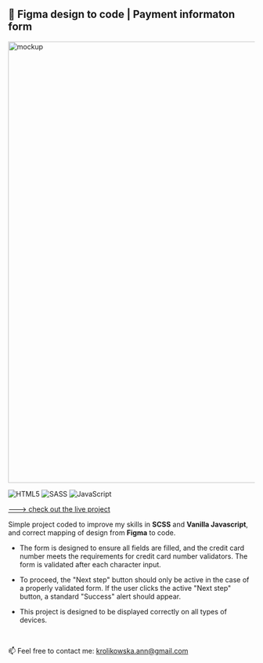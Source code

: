 ## :art: Figma design to code |  Payment informaton form

 <img src="https://i.ibb.co/J5Td10m/Mokap2.png" title="mockup" alt="mockup" width="900"/>
 
 ![HTML5](https://img.shields.io/badge/html5-%23E34F26.svg?style=for-the-badge&logo=html5&logoColor=white)
 ![SASS](https://img.shields.io/badge/SASS-hotpink.svg?style=for-the-badge&logo=SASS&logoColor=white)
 ![JavaScript](https://img.shields.io/badge/javascript-%23323330.svg?style=for-the-badge&logo=javascript&logoColor=%23F7DF1E)


 [---> check out the live project](https://annakrolikowska.github.io/js-payment-form/)

Simple project coded to improve my skills in **SCSS** and **Vanilla Javascript**, and correct mapping of design from **Figma** to code.

  - The form is designed to ensure all fields are filled, and the credit card number meets the requirements for credit card number validators. The form is validated after each character input.

  - To proceed, the "Next step" button should only be active in the case of a properly validated form. If the user clicks the active "Next step" button, a standard "Success" alert should appear.

  - This project is designed to be displayed correctly on all types of devices. 

&nbsp;

:mailbox: Feel free to contact me:
 krolikowska.ann@gmail.com     


